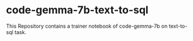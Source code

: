 # code-gemma-7b-text-to-sql
This Repository contains a trainer notebook of code-gemma-7b on text-to-sql task.
